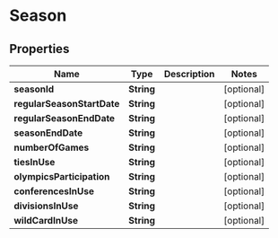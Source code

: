 

# Season


## Properties

| Name | Type | Description | Notes |
|------------ | ------------- | ------------- | -------------|
|**seasonId** | **String** |  |  [optional] |
|**regularSeasonStartDate** | **String** |  |  [optional] |
|**regularSeasonEndDate** | **String** |  |  [optional] |
|**seasonEndDate** | **String** |  |  [optional] |
|**numberOfGames** | **String** |  |  [optional] |
|**tiesInUse** | **String** |  |  [optional] |
|**olympicsParticipation** | **String** |  |  [optional] |
|**conferencesInUse** | **String** |  |  [optional] |
|**divisionsInUse** | **String** |  |  [optional] |
|**wildCardInUse** | **String** |  |  [optional] |



